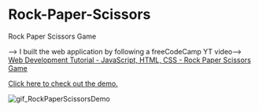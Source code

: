 # Rock-Paper-Scissors
Rock Paper Scissors Game

--> I built the web application by following a freeCodeCamp YT video-->
<a href="https://youtu.be/jaVNP3nIAv0?t=1669">Web Development Tutorial - JavaScript, HTML, CSS - Rock Paper Scissors Game</a>


<a href="https://codepen.io/WinnieWendinH/full/yLXYyaV">Click here to check out the demo.</a>


![gif_RockPaperScissorsDemo](https://user-images.githubusercontent.com/69643040/131197096-3a076568-564d-4476-9ef0-3232c60f6689.gif)


